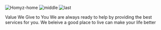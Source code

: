 ![Homyz-home](https://github.com/user-attachments/assets/a01f58d4-3165-462b-9fc6-e1ceda47ed59)
![middle](https://github.com/user-attachments/assets/34197fe0-90a2-4f7d-bf8b-ba7e5e106e2e)
![last](https://github.com/user-attachments/assets/05d42934-1861-4c22-b55e-14066e6d7294)

Value We Give to You
We are always ready to help by providing the best services for you.
We beleive a good place to live can make your life better
